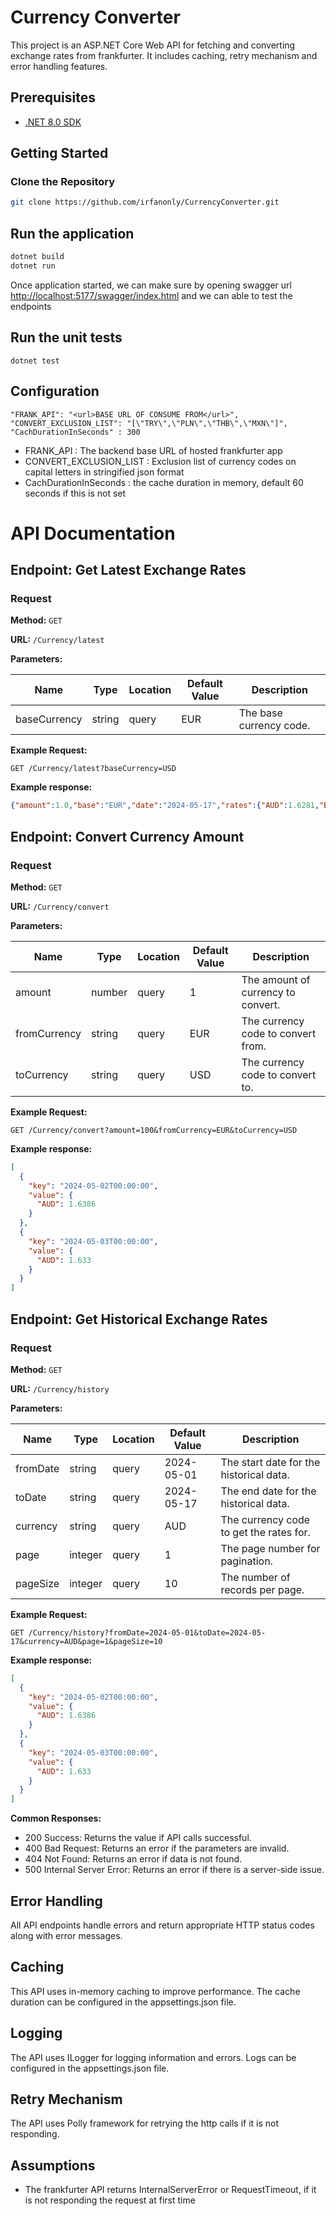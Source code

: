 # Currency Converter

This project is an ASP.NET Core Web API for fetching and converting exchange rates from frankfurter. It includes caching, retry mechanism and error handling features.

## Prerequisites

- [.NET 8.0 SDK](https://dotnet.microsoft.com/download/dotnet/8.0)

## Getting Started

### Clone the Repository

```bash
git clone https://github.com/irfanonly/CurrencyConverter.git
```

## Run the application
```bash
dotnet build
dotnet run
```
Once application started, we can make sure by opening swagger url [http://localhost:5177/swagger/index.html](http://localhost:5177/swagger/index.html) and we can able to test the endpoints

## Run the unit tests
```base
dotnet test
```
## Configuration
```base
"FRANK_API": "<url>BASE URL OF CONSUME FROM</url>",
"CONVERT_EXCLUSION_LIST": "[\"TRY\",\"PLN\",\"THB\",\"MXN\"]",
"CachDurationInSeconds" : 300
```
+ FRANK_API : The backend base URL of hosted frankfurter app
+ CONVERT_EXCLUSION_LIST : Exclusion list of currency codes on capital letters in stringified json format
+ CachDurationInSeconds : the cache duration in memory, default 60 seconds if this is not set

# API Documentation

## Endpoint: Get Latest Exchange Rates

### Request

**Method:** `GET`

**URL:** `/Currency/latest`

**Parameters:**

| Name         | Type   | Location | Default Value | Description                     |
|--------------|--------|----------|---------------|---------------------------------|
| baseCurrency | string | query    | EUR           | The base currency code.         |

**Example Request:**

```http
GET /Currency/latest?baseCurrency=USD
```
**Example response:**
```json
{"amount":1.0,"base":"EUR","date":"2024-05-17","rates":{"AUD":1.6281,"BGN":1.9558,"BRL":5.5645,"CAD":1.4784,"CHF":0.9855}}

```

## Endpoint: Convert Currency Amount

### Request

**Method:** `GET`

**URL:** `/Currency/convert`

**Parameters:**

| Name         | Type    | Location | Default Value | Description                           |
|--------------|---------|----------|---------------|---------------------------------------|
| amount       | number  | query    | 1             | The amount of currency to convert.    |
| fromCurrency | string  | query    | EUR           | The currency code to convert from.    |
| toCurrency   | string  | query    | USD           | The currency code to convert to.      |

**Example Request:**

```http
GET /Currency/convert?amount=100&fromCurrency=EUR&toCurrency=USD
```

**Example response:**
```json
[
  {
    "key": "2024-05-02T00:00:00",
    "value": {
      "AUD": 1.6386
    }
  },
  {
    "key": "2024-05-03T00:00:00",
    "value": {
      "AUD": 1.633
    }
  }
]

```
## Endpoint: Get Historical Exchange Rates

### Request

**Method:** `GET`

**URL:** `/Currency/history`

**Parameters:**

| Name      | Type     | Location | Default Value | Description                               |
|-----------|----------|----------|---------------|-------------------------------------------|
| fromDate  | string   | query    | 2024-05-01    | The start date for the historical data.   |
| toDate    | string   | query    | 2024-05-17    | The end date for the historical data.     |
| currency  | string   | query    | AUD           | The currency code to get the rates for.   |
| page      | integer  | query    | 1             | The page number for pagination.           |
| pageSize  | integer  | query    | 10            | The number of records per page.           |

**Example Request:**

```http
GET /Currency/history?fromDate=2024-05-01&toDate=2024-05-17&currency=AUD&page=1&pageSize=10
```
**Example response:**
```json
[
  {
    "key": "2024-05-02T00:00:00",
    "value": {
      "AUD": 1.6386
    }
  },
  {
    "key": "2024-05-03T00:00:00",
    "value": {
      "AUD": 1.633
    }
  }
]

```
**Common Responses:**
+ 200 Success: Returns the value if API calls successful.
+ 400 Bad Request: Returns an error if the parameters are invalid.
+ 404 Not Found: Returns an error if data is not found.
+ 500 Internal Server Error: Returns an error if there is a server-side issue.

## Error Handling
All API endpoints handle errors and return appropriate HTTP status codes along with error messages.

## Caching
This API uses in-memory caching to improve performance. The cache duration can be configured in the appsettings.json file.

## Logging
The API uses ILogger for logging information and errors. Logs can be configured in the appsettings.json file.

## Retry Mechanism
The API uses Polly framework for retrying the http calls if it is not responding. 

## Assumptions
+ The frankfurter API returns InternalServerError or RequestTimeout, if it is not responding the request at first time 

